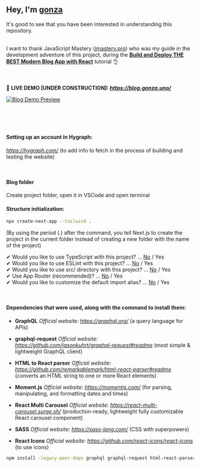 ## Hey, I'm **[gonza](https://www.gonza.uno/)**
It's good to see that you have been interested in understanding this repository.<br><br>



I want to thank JavaScript Mastery ([jmastery.pro](https://www.jsmastery.pro/)) 
who was my guide in the development adventure of this project, 
during the **[Build and Deploy THE BEST Modern Blog App with React](https://www.youtube.com/watch?v=HYv55DhgTuA)** tutorial 👌<br><br><br>



📌 **LIVE DEMO [UNDER CONSTRUCTION]: _https://blog.gonza.uno/_**

[![Blog Demo Preview](https://i.postimg.cc/3JCZXcrT/under-construction.png)](https://i.postimg.cc/3JCZXcrT/under-construction.png)

<br><br><br>





#### Setting up an account in Hygraph:
_https://hygraph.com/_
(to add info to fetch in the process of building and testing the website)

<br>

#### Blog folder
Create project folder, open it in VSCode and open terminal

#### Structure initialization:
```bash
npx create-next-app --tailwind . 
```
(By using the period (.) after the command, you tell Next.js to create the project in the current folder instead of creating a new folder with the name of the project)

✔ Would you like to use TypeScript with this project? … <u>No</u> / Yes<br>
✔ Would you like to use ESLint with this project? … <u>No</u> / Yes<br>
✔ Would you like to use src/ directory with this project? … <u>No</u> / Yes<br>
✔ Use App Router (recommended)? … <u>No</u> / Yes<br>
✔ Would you like to customize the default import alias? … <u>No</u> / Yes

<br>

#### Dependencies that were used, along with the command to install them:

* **GraphQL**
_Official website: https://graphql.org/_ (a query language for APIs)

* **graphql-request**
_Official website: https://github.com/jasonkuhrt/graphql-request#readme_ (most simple & lightweight GraphQL client)

* **HTML to React parser**
_Official website: https://github.com/remarkablemark/html-react-parser#readme_ (converts an HTML string to one or more React elements)

* **Moment.js**
_Official website: https://momentjs.com/_ (for parsing, manipulating, and formatting dates and times)

* **React Multi Carousel**
_Official website: https://react-multi-carousel.surge.sh/_ (production-ready, lightweight fully customizable React carousel component)

* **SASS**
_Official website: https://sass-lang.com/_ (CSS with superpowers)

* **React Icons**
_Official website: https://github.com/react-icons/react-icons_ (to use icons)

```bash
npm install -legacy-peer-deps graphql graphql-request html-react-parser moment react-multi-carousel sass react-icons
```
